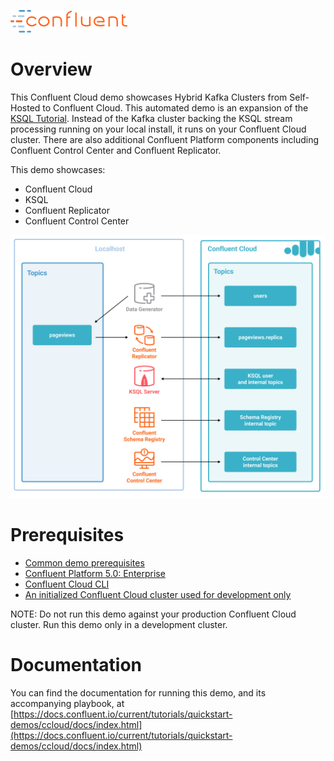 ![image](../images/confluent-logo-300-2.png)

# Overview

This Confluent Cloud demo showcases Hybrid Kafka Clusters from Self-Hosted to Confluent Cloud. This automated demo is an expansion of the [KSQL Tutorial](https://docs.confluent.io/current/ksql/docs/tutorials/basics-local.html#create-a-stream-and-table>). Instead of the Kafka cluster backing the KSQL stream processing running on your local install, it runs on your Confluent Cloud cluster. There are also additional Confluent Platform components including Confluent Control Center and Confluent Replicator.

This demo showcases:
* Confluent Cloud
* KSQL
* Confluent Replicator
* Confluent Control Center

![image](docs/images/dwg_CCloud_DemoDiagram.jpg)

# Prerequisites

* [Common demo prerequisites](https://github.com/confluentinc/quickstart-demos#prerequisites)
* [Confluent Platform 5.0: Enterprise](https://www.confluent.io/download/)
* [Confluent Cloud CLI](https://docs.confluent.io/current/cloud-quickstart.html#step-2-install-ccloud-cli)
* [An initialized Confluent Cloud cluster used for development only](https://confluent.cloud)

NOTE: Do not run this demo against your production Confluent Cloud cluster. Run this demo only in a development cluster.

# Documentation

You can find the documentation for running this demo, and its accompanying playbook, at [https://docs.confluent.io/current/tutorials/quickstart-demos/ccloud/docs/index.html](https://docs.confluent.io/current/tutorials/quickstart-demos/ccloud/docs/index.html)
